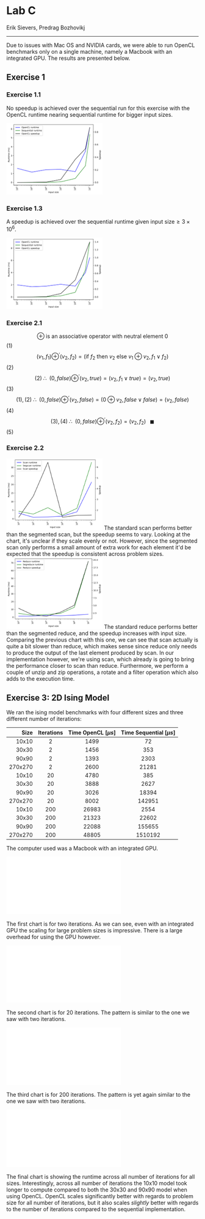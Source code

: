# Lab C
Erik Sievers, Predrag Bozhovikj

---

Due to issues with Mac OS and NVIDIA cards, we were able to run OpenCL benchmarks only on a single machine, namely a Macbook with an integrated GPU. The results are presented below.

## Exercise 1
### Exercise 1.1

No speedup is achieved over the sequential run for this exercise with the OpenCL runtime nearing sequential runtime for bigger input sizes.

<img src="exercise_1_1.png" width="50%" />

### Exercise 1.3

A speedup is achieved over the sequential runtime given $\text{input size} \ge 3 \times 10^6$.

<img src="exercise_1_3.png" width="50%" />

### Exercise 2.1

$$\oplus \text{ is an associative operator with neutral element } 0$$ (1)
$$ (v_1, \, f_1) \oplus^\prime (v_2, \, f_2) = (\text{if } f_2 \text{ then } v_2 \text{ else } v_1 \oplus v_2, \,f_1 \vee f_2)$$ (2)
$$(2) \; \therefore \;\; (0, \, false) \oplus^\prime (v_2, \, true) = (v_2, \, f_1 \vee true) = (v_2, \, true)$$ (3)
$$ (1), \, (2) \; \therefore \;\; (0, \, false) \oplus^\prime (v_2, \, false) = (0 \oplus v_2, \, false \vee false) = (v_2, \, false)$$ (4)
$$ (3), \, (4) \; \therefore \;\; (0, \, false) \oplus^\prime (v_2, \, f_2) = (v_2, \, f_2) \;\;\; \blacksquare$$ (5)

### Exercise 2.2
<img src="exercise_2_2.png" width="50%" />
The standard scan performs better than the segmented scan, but the speedup seems to vary. Looking at the chart, it's unclear if they scale evenly or not. However, since the segmented scan only performs a small amount of extra work for each element it'd be expected that the speedup is consistent across problem sizes.

<img src="exercise_2_2_2.png" width="50%" />
The standard reduce performs better than the segmented reduce, and the speedup increases with input size. Comparing the previous chart with this one, we can see that scan actually is quite a bit slower than reduce, which makes sense since reduce only needs to produce the output of the last element produced by scan. In our implementation however, we're using scan, which already is going to bring the performance closer to scan than reduce. Furthermore, we perform a couple of unzip and zip operations, a rotate and a filter operation which also adds to the execution time.

## Exercise 3: 2D Ising Model

We ran the ising model benchmarks with four different sizes and three different number of iterations:

|    Size | Iterations | Time OpenCL [*μs*] | Time Sequential [*μs*] |
| ------: | :--------: | :----------------: | :--------------------: |
|   10x10 |     2      |        1499        |           72           |
|   30x30 |     2      |        1456        |          353           |
|   90x90 |     2      |        1393        |          2303          |
| 270x270 |     2      |        2600        |         21281          |
|   10x10 |     20     |        4780        |          385           |
|   30x30 |     20     |        3888        |          2627          |
|   90x90 |     20     |        3026        |         18394          |
| 270x270 |     20     |        8002        |         142951         |
|   10x10 |    200     |       26983        |          2554          |
|   30x30 |    200     |       21323        |         22602          |
|   90x90 |    200     |       22088        |         155655         |
| 270x270 |    200     |       48805        |        1510192         |

The computer used was a Macbook with an integrated GPU.

![](ising-handout/ising-small.pdf)

The first chart is for two iterations. As we can see, even with an integrated GPU the scaling for large problem sizes is impressive. There is a large overhead for using the GPU however.

![](ising-handout/ising-large.pdf)

The second chart is for 20 iterations. The pattern is similar to the one we saw with two iterations. 

![](ising-handout/ising-xl.pdf)

The third chart is for 200 iterations. The pattern is yet again similar to the one we saw with two iterations.

![](ising-handout/ising-combined.pdf)

The final chart is showing the runtime across all number of iterations for all sizes. Interestingly, across all number of iterations the 10x10 model took longer to compute compared to both the 30x30 and 90x90 model when using OpenCL. OpenCL scales significantly better with regards to problem size for all number of iterations, but it also scales _slightly_ better with regards to the number of iterations compared to the sequential implementation.
